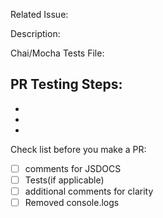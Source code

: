 Related Issue:

Description:

Chai/Mocha Tests File:

PR Testing Steps:
-
-
-
-

Check list before you make a PR:
- [ ] comments for JSDOCS
- [ ] Tests(if applicable)
- [ ] additional comments for clarity
- [ ] Removed console.logs